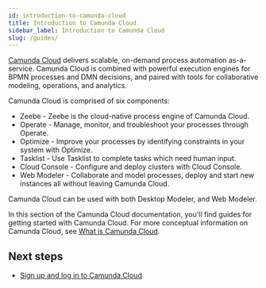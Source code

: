 ```yaml
---
id: introduction-to-camunda-cloud
title: Introduction to Camunda Cloud
sidebar_label: Introduction to Camunda Cloud
slug: /guides/
---
```


[Camunda Cloud](https://camunda.io) delivers scalable, on-demand process automation as-a-service. Camunda Cloud is combined with powerful execution engines for BPMN processes and DMN decisions, and paired with tools for collaborative modeling, operations, and analytics.

Camunda Cloud is comprised of six components:

* Zeebe - Zeebe is the cloud-native process engine of Camunda Cloud.
* Operate - Manage, monitor, and troubleshoot your processes through Operate.
* Optimize - Improve your processes by identifying constraints in your system with Optimize.
* Tasklist - Use Tasklist to complete tasks which need human input.
* Cloud Console - Configure and deploy clusters with Cloud Console.
* Web Modeler - Collaborate and model processes, deploy and start new instances all without leaving Camunda Cloud.

Camunda Cloud can be used with both Desktop Modeler, and Web Modeler. 

In this section of the Camunda Cloud documentation, you'll find guides for getting started with Camunda Cloud. For more conceptual information on Camunda Cloud, see [What is Camunda Cloud](components/concepts/what-is-camunda-cloud.md).

## Next steps

- [Sign up and log in to Camunda Cloud](/guides/getting-started/create-camunda-cloud-account.md)